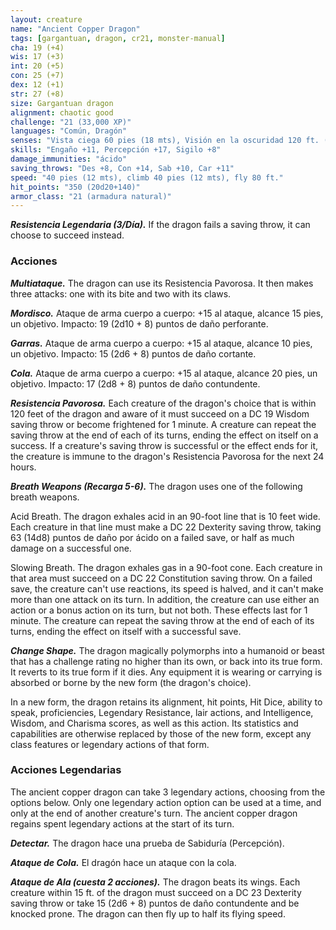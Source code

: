 ```yaml
---
layout: creature
name: "Ancient Copper Dragon"
tags: [gargantuan, dragon, cr21, monster-manual]
cha: 19 (+4)
wis: 17 (+3)
int: 20 (+5)
con: 25 (+7)
dex: 12 (+1)
str: 27 (+8)
size: Gargantuan dragon
alignment: chaotic good
challenge: "21 (33,000 XP)"
languages: "Común, Dragón"
senses: "Vista ciega 60 pies (18 mts), Visión en la oscuridad 120 ft. (36 mts)"
skills: "Engaño +11, Percepción +17, Sigilo +8"
damage_immunities: "ácido"
saving_throws: "Des +8, Con +14, Sab +10, Car +11"
speed: "40 pies (12 mts), climb 40 pies (12 mts), fly 80 ft."
hit_points: "350 (20d20+140)"
armor_class: "21 (armadura natural)"
---
```


***Resistencia Legendaria (3/Día).*** If the dragon fails a saving throw, it can choose to succeed instead.

### Acciones

***Multiataque.*** The dragon can use its Resistencia Pavorosa. It then makes three attacks: one with its bite and two with its claws.

***Mordisco.*** Ataque de arma cuerpo a cuerpo: +15 al ataque, alcance 15 pies, un objetivo. Impacto: 19 (2d10 + 8) puntos de daño perforante.

***Garras.*** Ataque de arma cuerpo a cuerpo: +15 al ataque, alcance 10 pies, un objetivo. Impacto: 15 (2d6 + 8) puntos de daño cortante.

***Cola.*** Ataque de arma cuerpo a cuerpo: +15 al ataque, alcance 20 pies, un objetivo. Impacto: 17 (2d8 + 8) puntos de daño contundente.

***Resistencia Pavorosa.*** Each creature of the dragon's choice that is within 120 feet of the dragon and aware of it must succeed on a DC 19 Wisdom saving throw or become frightened for 1 minute. A creature can repeat the saving throw at the end of each of its turns, ending the effect on itself on a success. If a creature's saving throw is successful or the effect ends for it, the creature is immune to the dragon's Resistencia Pavorosa for the next 24 hours.

***Breath Weapons (Recarga 5-6).*** The dragon uses one of the following breath weapons.

Acid Breath. The dragon exhales acid in an 90-foot line that is 10 feet wide. Each creature in that line must make a DC 22 Dexterity saving throw, taking 63 (14d8) puntos de daño por ácido on a failed save, or half as much damage on a successful one.

Slowing Breath. The dragon exhales gas in a 90-foot cone. Each creature in that area must succeed on a DC 22 Constitution saving throw. On a failed save, the creature can't use reactions, its speed is halved, and it can't make more than one attack on its turn. In addition, the creature can use either an action or a bonus action on its turn, but not both. These effects last for 1 minute. The creature can repeat the saving throw at the end of each of its turns, ending the effect on itself with a successful save.

***Change Shape.*** The dragon magically polymorphs into a humanoid or beast that has a challenge rating no higher than its own, or back into its true form. It reverts to its true form if it dies. Any equipment it is wearing or carrying is absorbed or borne by the new form (the dragon's choice).

In a new form, the dragon retains its alignment, hit points, Hit Dice, ability to speak, proficiencies, Legendary Resistance, lair actions, and Intelligence, Wisdom, and Charisma scores, as well as this action. Its statistics and capabilities are otherwise replaced by those of the new form, except any class features or legendary actions of that form.

### Acciones Legendarias

The ancient copper dragon can take 3 legendary actions, choosing from the options below. Only one legendary action option can be used at a time, and only at the end of another creature's turn. The ancient copper dragon regains spent legendary actions at the start of its turn.

***Detectar.*** The dragon hace una prueba de Sabiduría (Percepción).

***Ataque de Cola.*** El dragón hace un ataque con la cola.

***Ataque de Ala (cuesta 2 acciones).*** The dragon beats its wings. Each creature within 15 ft. of the dragon must succeed on a DC 23 Dexterity saving throw or take 15 (2d6 + 8) puntos de daño contundente and be knocked prone. The dragon can then fly up to half its flying speed.
